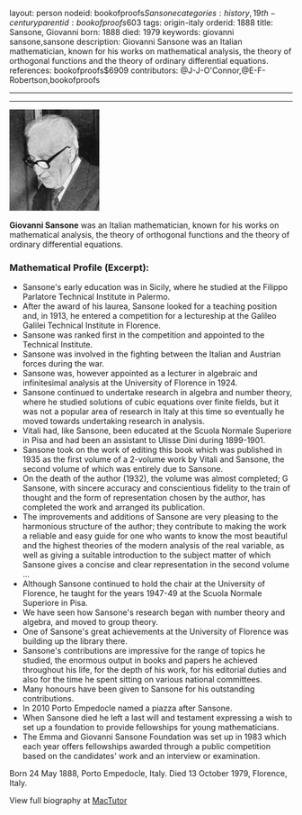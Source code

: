 layout: person
nodeid: bookofproofs$Sansone
categories: history,19th-century
parentid: bookofproofs$603
tags: origin-italy
orderid: 1888
title: Sansone, Giovanni
born: 1888
died: 1979
keywords: giovanni sansone,sansone
description: Giovanni Sansone was an Italian mathematician, known for his works on mathematical analysis, the theory of orthogonal functions and the theory of ordinary differential equations.
references: bookofproofs$6909
contributors: @J-J-O'Connor,@E-F-Robertson,bookofproofs

---



---

![Sansone.jpg](https://github.com/bookofproofs/bookofproofs.github.io/blob/main/_sources/_assets/images/portraits/Sansone.jpg?raw=true)

**Giovanni Sansone** was an Italian mathematician, known for his works on mathematical analysis, the theory of orthogonal functions and the theory of ordinary differential equations.

### Mathematical Profile (Excerpt):
* Sansone's early education was in Sicily, where he studied at the Filippo Parlatore Technical Institute in Palermo.
* After the award of his laurea, Sansone looked for a teaching position and, in 1913, he entered a competition for a lectureship at the Galileo Galilei Technical Institute in Florence.
* Sansone was ranked first in the competition and appointed to the Technical Institute.
* Sansone was involved in the fighting between the Italian and Austrian forces during the war.
* Sansone was, however appointed as a lecturer in algebraic and infinitesimal analysis at the University of Florence in 1924.
* Sansone continued to undertake research in algebra and number theory, where he studied solutions of cubic equations over finite fields, but it was not a popular area of research in Italy at this time so eventually he moved towards undertaking research in analysis.
* Vitali had, like Sansone, been educated at the Scuola Normale Superiore in Pisa and had been an assistant to Ulisse Dini during 1899-1901.
* Sansone took on the work of editing this book which was published in 1935 as the first volume of a 2-volume work by Vitali and Sansone, the second volume of which was entirely due to Sansone.
* On the death of the author (1932), the volume was almost completed; G Sansone, with sincere accuracy and conscientious fidelity to the train of thought and the form of representation chosen by the author, has completed the work and arranged its publication.
* The improvements and additions of Sansone are very pleasing to the harmonious structure of the author; they contribute to making the work a reliable and easy guide for one who wants to know the most beautiful and the highest theories of the modern analysis of the real variable, as well as giving a suitable introduction to the subject matter of which Sansone gives a concise and clear representation in the second volume ...
* Although Sansone continued to hold the chair at the University of Florence, he taught for the years 1947-49 at the Scuola Normale Superiore in Pisa.
* We have seen how Sansone's research began with number theory and algebra, and moved to group theory.
* One of Sansone's great achievements at the University of Florence was building up the library there.
* Sansone's contributions are impressive for the range of topics he studied, the enormous output in books and papers he achieved throughout his life, for the depth of his work, for his editorial duties and also for the time he spent sitting on various national committees.
* Many honours have been given to Sansone for his outstanding contributions.
* In 2010 Porto Empedocle named a piazza after Sansone.
* When Sansone died he left a last will and testament expressing a wish to set up a foundation to provide fellowships for young mathematicians.
* The Emma and Giovanni Sansone Foundation was set up in 1983 which each year offers fellowships awarded through a public competition based on the candidates' work and an interview or examination.

Born 24 May 1888, Porto Empedocle, Italy. Died 13 October 1979, Florence, Italy.

View full biography at [MacTutor](https://mathshistory.st-andrews.ac.uk/Biographies/Sansone/)
